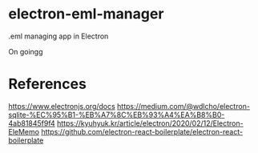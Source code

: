 # electron-eml-manager
.eml managing app in Electron

On goingg

# References
https://www.electronjs.org/docs
https://medium.com/@wdlcho/electron-sqlite-%EC%95%B1-%EB%A7%8C%EB%93%A4%EA%B8%B0-4ab81845f9f4
https://kyuhyuk.kr/article/electron/2020/02/12/Electron-EleMemo
https://github.com/electron-react-boilerplate/electron-react-boilerplate